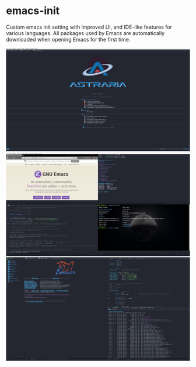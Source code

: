 # emacs-init
Custom emacs init setting with improved UI, and IDE-like features for various languages. All packages used by Emacs are automatically downloaded when opening Emacs for the first time.

![screenshot1](https://raw.githubusercontent.com/DavidR86/emacs-init/main/screenshots/astraria_emacs1.png)
![screenshot2](https://raw.githubusercontent.com/DavidR86/emacs-init/main/screenshots/astraria_emacs2.png)
![screenshot3](https://raw.githubusercontent.com/DavidR86/emacs-init/main/screenshots/astraria_emacs3.png)
